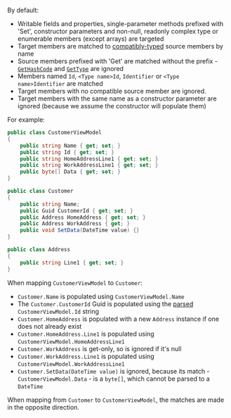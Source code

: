 By default:

* Writable fields and properties, single-parameter methods prefixed with 'Set', constructor parameters and non-null, readonly complex type or enumerable members (except arrays) are targeted
* Target members are matched to [compatibly-typed](Type-Conversion) source members by name
* Source members prefixed with 'Get' are matched without the prefix - [`GetHashCode`](https://msdn.microsoft.com/en-us/library/system.object.gethashcode%28v=vs.100%29.aspx) and [`GetType`](https://msdn.microsoft.com/en-us/library/system.object.gettype(v=vs.100).aspx) are ignored
* Members named `Id`, `<Type name>Id`, `Identifier` or `<Type name>Identifier` are matched
* Target members with no compatible source member are ignored.
* Target members with the same name as a constructor parameter are ignored (because we assume the constructor will populate them)

For example:

```cs
public class CustomerViewModel
{
    public string Name { get; set; }
    public string Id { get; set; }
    public string HomeAddressLine1 { get; set; }
    public string WorkAddressLine1 { get; set; }
    public byte[] Data { get; set; }
}

public class Customer
{
    public string Name;
    public Guid CustomerId { get; set; }
    public Address HomeAddress { get; set; }
    public Address WorkAddress { get; }
    public void SetData(DateTime value) {}
}

public class Address
{
    public string Line1 { get; set; }
}
```

When mapping `CustomerViewModel` to `Customer`:

 - `Customer.Name` is populated using `CustomerViewModel.Name`
 - The `Customer.CustomerId` Guid is populated using the [parsed](Type-Conversion) `CustomerViewModel.Id` string
 - `Customer.HomeAddress` is populated with a new `Address` instance if one does not already exist
 - `Customer.HomeAddress.Line1` is populated using `CustomerViewModel.HomeAddressLine1`
 - `Customer.WorkAddress` is get-only, so is ignored if it's null
 - `Customer.WorkAddress.Line1` is populated using `CustomerViewModel.WorkAddressLine1`
 - `Customer.SetData(DateTime value)` is ignored, because its match - `CustomerViewModel.Data` - is a `byte[]`, which cannot be parsed to a `DateTime`

When mapping from `Customer` to `CustomerViewModel`, the matches are made in the opposite direction.
